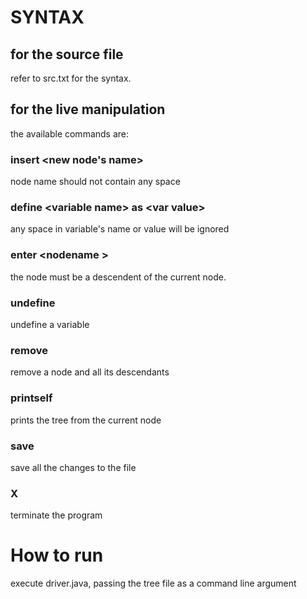 # SYNTAX

## for the source file
refer to src.txt for the syntax.



## for the live manipulation
the available commands are:


### insert &lt;new node's name&gt;
node name should not contain any space



### define &lt;variable name&gt; as &lt;var value&gt;
any space in variable's name or value will be ignored



### enter &lt;nodename &gt;
the node must be a descendent of the current node.


### undefine <varname>
undefine a variable

### remove <nodename>
remove a node and all its descendants

### printself
prints the tree from the current node

### save
save all the changes to the file

### X
terminate the program


# How to run 
execute driver.java, passing the tree file as a command line argument
